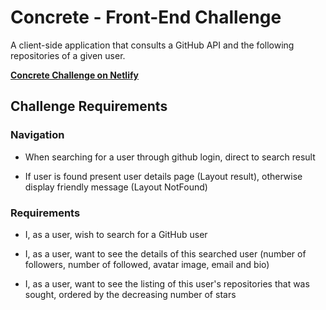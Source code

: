 # Concrete - Front-End Challenge

A client-side application that consults a GitHub API and the following repositories of a given user. 


**[Concrete Challenge on Netlify](https://tender-leavitt-7acae1.netlify.com/)**

## Challenge Requirements

### Navigation

- When searching for a user through github login, direct to search result

- If user is found present user details page (Layout result), otherwise display friendly message (Layout NotFound)

### Requirements

- I, as a user, wish to search for a GitHub user

- I, as a user, want to see the details of this searched user (number of followers, number of followed, avatar image, email and bio)

- I, as a user, want to see the listing of this user's repositories that was sought, ordered by the decreasing number of stars 

